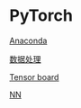 # PyTorch

[Anaconda](./Anaconda.md)

[数据处理](./数据处理.md)

[Tensor board](./Tensorboard.md)

[NN](PyTorch%2097965/NN%201f6aa.md)